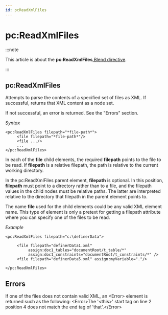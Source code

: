 ```yaml
---
id: pcReadXmlFiles
---
```


# pc:ReadXmlFiles




:::note

This article is about the **pc:ReadXmlFiles**[ Blend directive](/docs/Repositories/Blend_directives).

:::

## **pc:ReadXmlFiles**

Attempts to parse the contents of a specified set of files as XML. If successful, returns that XML content as a node set.

If not successful, an error is returned. See the "Errors" section.

*Syntax*

```
<pc:ReadXmlFiles filepath="*file-path*">
     <file filepath="*file-path*"/>
     <file .../>
     ...
</pc:ReadXmlFiles>
```

In each of the **file** child elements, the required **filepath** points to the file to be read. If **filepath** is a relative filepath, the path is relative to the current working directory.

In the pc:ReadXmlFiles parent element, **filepath** is optional. In this position, **filepath** must point to a directory rather than to a file, and the filepath values in the child nodes must be relative paths. The latter are interpreted relative to the directory that filepath in the parent element points to.

The name **file** used for the child elements could be any valid XML element name. This type of element is only a pretext for getting a filepath attribute where you can specify one of the files to be read.

*Example*

```language-xml
<pc:ReadXmlFiles filepath="c:\definerData">

     <file filepath="definerData1.xml"
          assign:doc1_tables="documentRoot/t_table/*"
          assign:doc1_constraints="documentRoot/t_constraints/*" />
     <file filepath="definerData5.xml" assign:myVariable="."/>

</pc:ReadXmlFiles>
```

## Errors

If one of the files does not contain valid XML, an \<Error> element is returned such as the following:
\<Error>The '\<this>' start tag on line 2 position 4 does not match the end tag of 'that'.\</Error>